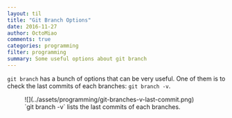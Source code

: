```yaml
---
layout: til
title: "Git Branch Options"
date: 2016-11-27
author: OctoMiao
comments: true
categories: programming
filter: programming
summary: Some useful options about git branch
---
```


`git branch` has a bunch of options that can be very useful. One of them is to check the last commits of each branches: `git branch -v`.

<figure markdown="1">
![](../assets/programming/git-branches-v-last-commit.png)
<figcaption>
`git branch -v` lists the last commits of each branches.
</figcaption>
</figure>

